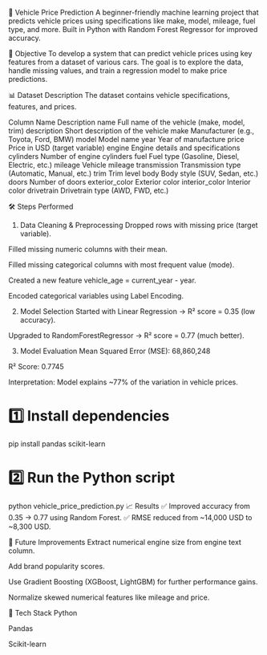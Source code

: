 🚗 Vehicle Price Prediction
A beginner-friendly machine learning project that predicts vehicle prices using specifications like make, model, mileage, fuel type, and more.
Built in Python with Random Forest Regressor for improved accuracy.

📌 Objective
To develop a system that can predict vehicle prices using key features from a dataset of various cars.
The goal is to explore the data, handle missing values, and train a regression model to make price predictions.

📊 Dataset Description
The dataset contains vehicle specifications, features, and prices.

Column Name	Description
name	Full name of the vehicle (make, model, trim)
description	Short description of the vehicle
make	Manufacturer (e.g., Toyota, Ford, BMW)
model	Model name
year	Year of manufacture
price	Price in USD (target variable)
engine	Engine details and specifications
cylinders	Number of engine cylinders
fuel	Fuel type (Gasoline, Diesel, Electric, etc.)
mileage	Vehicle mileage
transmission	Transmission type (Automatic, Manual, etc.)
trim	Trim level
body	Body style (SUV, Sedan, etc.)
doors	Number of doors
exterior_color	Exterior color
interior_color	Interior color
drivetrain	Drivetrain type (AWD, FWD, etc.)

🛠️ Steps Performed
1. Data Cleaning & Preprocessing
Dropped rows with missing price (target variable).

Filled missing numeric columns with their mean.

Filled missing categorical columns with most frequent value (mode).

Created a new feature vehicle_age = current_year - year.

Encoded categorical variables using Label Encoding.

2. Model Selection
Started with Linear Regression → R² score = 0.35 (low accuracy).

Upgraded to RandomForestRegressor → R² score = 0.77 (much better).

3. Model Evaluation
Mean Squared Error (MSE): 68,860,248

R² Score: 0.7745

Interpretation: Model explains ~77% of the variation in vehicle prices.


# 1️⃣ Install dependencies
pip install pandas scikit-learn

# 2️⃣ Run the Python script
python vehicle_price_prediction.py
📈 Results
✅ Improved accuracy from 0.35 → 0.77 using Random Forest.
✅ RMSE reduced from ~14,000 USD to ~8,300 USD.

🧠 Future Improvements
Extract numerical engine size from engine text column.

Add brand popularity scores.

Use Gradient Boosting (XGBoost, LightGBM) for further performance gains.

Normalize skewed numerical features like mileage and price.

📌 Tech Stack
Python

Pandas

Scikit-learn
